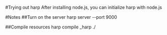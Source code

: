 #Trying out harp
After installing node.js, you can initialize harp with node.js


#Notes
##Turn on the server
harp server --port 9000

##Compile resources
harp compile _harp ./